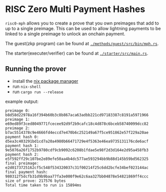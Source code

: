 # RISC Zero Multi Payment Hashes

`risc0-mph` allows you to create a prove that you own preimages that add to up to a single preimage. This can be used to allow lightning payments to be linked to a single preimage to unlock an onchain payment.


The guest(zkp program) can be found at [`./methods/guest/src/bin/mph.rs`](./methods/guest/src/bin/mph.rs).

The starter(executer/verifier) can be found at [`./starter/src/main.rs`](./starter/src/main.rs).

## Running the prover
- install the [nix package manager](https://nixos.org/download.html)
- run `nix-shell`
- run `cargo run --release`


example output:
```
preimage 0: b8d58d22978a16f394b60b3c8b867aca63adbb221cd97183387c8191a5971966
preimage 1: e69ed89f3ced8049771fcecee92d9f2b9cafc18c4d878c6bceb58740099dcc82
preimage 2: b7ac5514378c9e4666fd4eccd7e470b6c252149a67f5ce951862e57f229a20ae
payment hash 0: d5ea3c403291bd1cd7a20a4980b66471729e4f5363e46ea9735131176cde6acf
payment hash 1: 9e5076a26f1752b9780cdf9cb9092c6208b1fdae5e98f2d3d164e2d95a458fb3
payment hash 2: e5f592ff29c107be2e89efe50aa4b4dc577ae593294bb9b88d145b59bd562325
final preimage: e2d0173725162cf5c548f534320037c31f00214f25c6dd2bcfe34bef023144ac
final payment hash: 980312f5dcfb31d9b9baa77fa3e000f9e62c6aa327bb04878e54821869ff4ccc
size of prove: 217576 bytes
Total time taken to run is 15894ms
```